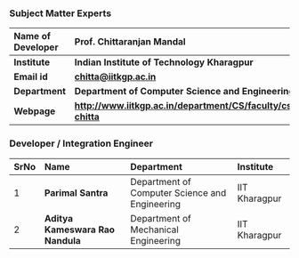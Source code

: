 ### Subject Matter Experts

<b>Name of Developer | <b> **Prof. Chittaranjan Mandal**
:--|:--|
<b> Institute | <b>  **Indian Institute of Technology Kharagpur**
<b> Email id|     <b>  **chitta@iitkgp.ac.in**
<b> Department |  **Department of Computer Science and Engineering**
<b>Webpage| <b> http://www.iitkgp.ac.in/department/CS/faculty/cs-chitta

### Developer / Integration Engineer

SrNo | Name  | Department| Institute
:--|:--|:--|:--|
1 | **Parimal Santra** | Department of Computer Science and Engineering | IIT Kharagpur | 
2 | **Aditya Kameswara Rao Nandula** | Department of Mechanical Engineering | IIT Kharagpur | 

